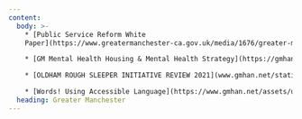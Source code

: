 ```yaml
---
content:
  body: >-
    * [Public Service Reform White
    Paper](https://www.greatermanchester-ca.gov.uk/media/1676/greater-manchester-model.pdf)

    * [GM Mental Health Housing & Mental Health Strategy](https://gmhan.netlify.com/assets/uploads/gmmh-housing-and-mental-health-strategy.final.pdf)

    * [OLDHAM ROUGH SLEEPER INITIATIVE REVIEW 2021](www.gmhan.net/static/assets/uploads/1678-a5-oldham-rsi-key-info-3rd-ed-booklet-v2.pdf)

    * [W﻿ords! Using Accessible Language](https://www.gmhan.net/assets/uploads/words.pdf)- Salford City council
  heading: Greater Manchester
---
```


